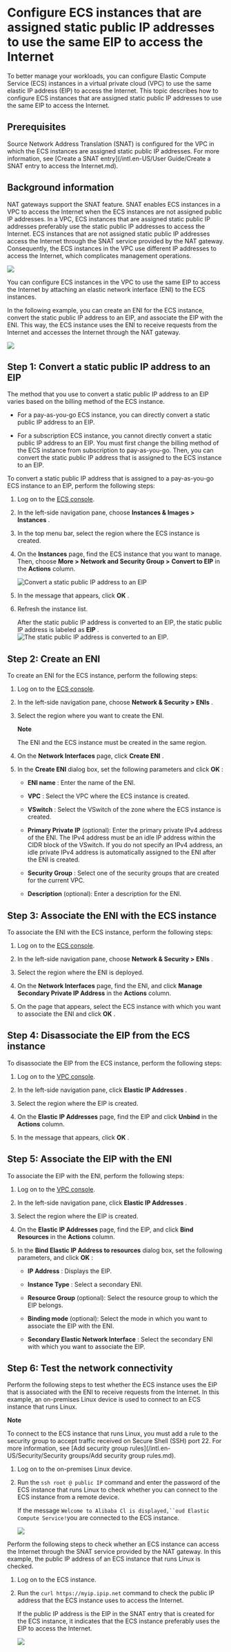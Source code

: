 Configure ECS instances that are assigned static public IP addresses to use the same EIP to access the Internet 
====================================================================================================================================

To better manage your workloads, you can configure Elastic Compute Service (ECS) instances in a virtual private cloud (VPC) to use the same elastic IP address (EIP) to access the Internet. This topic describes how to configure ECS instances that are assigned static public IP addresses to use the same EIP to access the Internet.

Prerequisites 
----------------------------------

Source Network Address Translation (SNAT) is configured for the VPC in which the ECS instances are assigned static public IP addresses. For more information, see [Create a SNAT entry](/intl.en-US/User Guide/Create a SNAT entry to access the Internet.md).

Background information 
-------------------------------------------

NAT gateways support the SNAT feature. SNAT enables ECS instances in a VPC to access the Internet when the ECS instances are not assigned public IP addresses. In a VPC, ECS instances that are assigned static public IP addresses preferably use the static public IP addresses to access the Internet. ECS instances that are not assigned static public IP addresses access the Internet through the SNAT service provided by the NAT gateway. Consequently, the ECS instances in the VPC use different IP addresses to access the Internet, which complicates management operations.



![](https://static-aliyun-doc.oss-accelerate.aliyuncs.com/assets/img/en-US/5753651261/p49546.png)

You can configure ECS instances in the VPC to use the same EIP to access the Internet by attaching an elastic network interface (ENI) to the ECS instances.

In the following example, you can create an ENI for the ECS instance, convert the static public IP address to an EIP, and associate the EIP with the ENI. This way, the ECS instance uses the ENI to receive requests from the Internet and accesses the Internet through the NAT gateway.



![](https://static-aliyun-doc.oss-accelerate.aliyuncs.com/assets/img/en-US/5753651261/p49551.png)

Step 1: Convert a static public IP address to an EIP 
-------------------------------------------------------------------------

The method that you use to convert a static public IP address to an EIP varies based on the billing method of the ECS instance. 



* For a pay-as-you-go ECS instance, you can directly convert a static public IP address to an EIP.

  

* For a subscription ECS instance, you cannot directly convert a static public IP address to an EIP. You must first change the billing method of the ECS instance from subscription to pay-as-you-go. Then, you can convert the static public IP address that is assigned to the ECS instance to an EIP.

  




To convert a static public IP address that is assigned to a pay-as-you-go ECS instance to an EIP, perform the following steps:

1. Log on to the [ECS console](https://ecs.console.aliyun.com/#/home).

   

2. In the left-side navigation pane, choose **Instances \& Images \>** **Instances** .

   

3. In the top menu bar, select the region where the ECS instance is created.

   

4. On the **Instances** page, find the ECS instance that you want to manage. Then, choose **More \>** **Network and Security Group \>** **Convert to EIP** in the **Actions** column.

   ![Convert a static public IP address to an EIP](https://static-aliyun-doc.oss-accelerate.aliyuncs.com/assets/img/en-US/8815679161/p88779.png)
   

5. In the message that appears, click **OK** .

   

6. Refresh the instance list.

   After the static public IP address is converted to an EIP, the static public IP address is labeled as **EIP** .![The static public IP address is converted to an EIP.](https://static-aliyun-doc.oss-accelerate.aliyuncs.com/assets/img/en-US/2905958951/p88777.png)
   




Step 2: Create an ENI 
------------------------------------------

To create an ENI for the ECS instance, perform the following steps:

1. Log on to the [ECS console](https://ecs.console.aliyun.com/#/home).

   

2. In the left-side navigation pane, choose **Network \& Security \>** **ENIs** .

   

3. Select the region where you want to create the ENI. 

   **Note**

   The ENI and the ECS instance must be created in the same region.
   

4. On the **Network Interfaces** page, click **Create ENI** .

   

5. In the **Create ENI** dialog box, set the following parameters and click **OK** : 

   * **ENI name** : Enter the name of the ENI.

     
   
   * **VPC** : Select the VPC where the ECS instance is created.

     
   
   * **VSwitch** : Select the VSwitch of the zone where the ECS instance is created.

     
   
   * **Primary Private IP** (optional): Enter the primary private IPv4 address of the ENI. The IPv4 address must be an idle IP address within the CIDR block of the VSwitch. If you do not specify an IPv4 address, an idle private IPv4 address is automatically assigned to the ENI after the ENI is created.

     
   
   * **Security Group** : Select one of the security groups that are created for the current VPC.

     
   
   * **Description** (optional): Enter a description for the ENI.

     
   

   




Step 3: Associate the ENI with the ECS instance 
--------------------------------------------------------------------

To associate the ENI with the ECS instance, perform the following steps:

1. Log on to the [ECS console](https://ecs.console.aliyun.com/#/home).

   

2. In the left-side navigation pane, choose **Network \& Security \>** **ENIs** .

   

3. Select the region where the ENI is deployed.

   

4. On the **Network Interfaces** page, find the ENI, and click **Manage Secondary Private IP Address** in the **Actions** column.

   

5. On the page that appears, select the ECS instance with which you want to associate the ENI and click **OK** .

   




Step 4: Disassociate the EIP from the ECS instance 
-----------------------------------------------------------------------

To disassociate the EIP from the ECS instance, perform the following steps:

1. Log on to the [VPC console](https://vpcnext.console.aliyun.com).

   

2. In the left-side navigation pane, click **Elastic IP Addresses** .

   

3. Select the region where the EIP is created.

   

4. On the **Elastic IP Addresses** page, find the EIP and click **Unbind** in the **Actions** column.

   

5. In the message that appears, click **OK** .

   




Step 5: Associate the EIP with the ENI 
-----------------------------------------------------------

To associate the EIP with the ENI, perform the following steps:

1. Log on to the [VPC console](https://vpcnext.console.aliyun.com).

   

2. In the left-side navigation pane, click **Elastic IP Addresses** .

   

3. Select the region where the EIP is created.

   

4. On the **Elastic IP Addresses** page, find the EIP, and click **Bind Resources** in the **Actions** column.

   

5. In the **Bind Elastic IP Address to resources** dialog box, set the following parameters, and click **OK** : 

   * **IP Address** : Displays the EIP.

     
   
   * **Instance Type** : Select a secondary ENI.

     
   
   * **Resource Group** (optional): Select the resource group to which the EIP belongs.

     
   
   * **Binding mode** (optional): Select the mode in which you want to associate the EIP with the ENI.

     
   
   * **Secondary Elastic Network Interface** : Select the secondary ENI with which you want to associate the EIP.

     
   

   




Step 6: Test the network connectivity 
----------------------------------------------------------

Perform the following steps to test whether the ECS instance uses the EIP that is associated with the ENI to receive requests from the Internet. In this example, an on-premises Linux device is used to connect to an ECS instance that runs Linux. 


**Note**

To connect to the ECS instance that runs Linux, you must add a rule to the security group to accept traffic received on Secure Shell (SSH) port 22. For more information, see [Add security group rules](/intl.en-US/Security/Security groups/Add security group rules.md).

1. Log on to the on-premises Linux device.

   

2. Run the `ssh root @ public IP` command and enter the password of the ECS instance that runs Linux to check whether you can connect to the ECS instance from a remote device. 

   If the message `Welcome to Alibaba Cl is displayed,``oud Elastic Compute Service!`you are connected to the ECS instance.

   ![](https://static-aliyun-doc.oss-accelerate.aliyuncs.com/assets/img/570109/156144625849595_en-US.png)
   




Perform the following steps to check whether an ECS instance can access the Internet through the SNAT service provided by the NAT gateway. In this example, the public IP address of an ECS instance that runs Linux is checked. 



1. Log on to the ECS instance.

   

2. Run the `curl https://myip.ipip.net` command to check the public IP address that the ECS instance uses to access the Internet. 

   If the public IP address is the EIP in the SNAT entry that is created for the ECS instance, it indicates that the ECS instance preferably uses the EIP to access the Internet.

   ![](https://static-aliyun-doc.oss-accelerate.aliyuncs.com/assets/img/570109/156144625849596_en-US.png)
   




